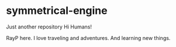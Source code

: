 # symmetrical-engine
Just another repository
Hi Humans!

RayP here. I love traveling and adventures. And learning new things.

